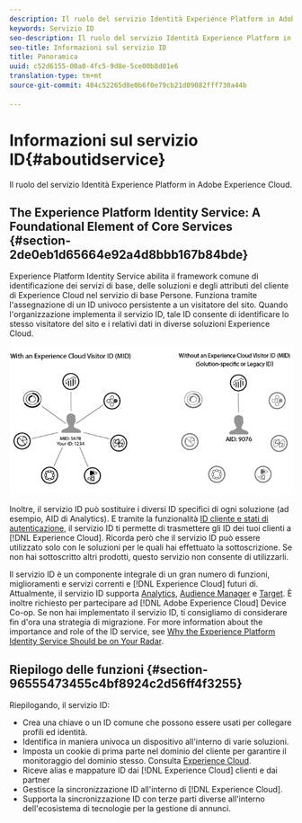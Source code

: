 ```yaml
---
description: Il ruolo del servizio Identità Experience Platform in Adobe Experience Cloud.
keywords: Servizio ID
seo-description: Il ruolo del servizio Identità Experience Platform in Adobe Experience Cloud.
seo-title: Informazioni sul servizio ID
title: Panoramica
uuid: c52d6155-00a0-4fc5-9d8e-5ce00b8d01e6
translation-type: tm+mt
source-git-commit: 484c52265d8e0b6f0e79cb21d09082fff730a44b

---
```



# Informazioni sul servizio ID{#aboutidservice}

Il ruolo del servizio Identità Experience Platform in Adobe Experience Cloud.

<!--
mcvid-functionality.xml
-->

## The Experience Platform Identity Service: A Foundational Element of Core Services {#section-2de0eb1d65664e92a4d8bbb167b84bde}

Experience Platform Identity Service abilita il framework comune di identificazione dei servizi di base, delle soluzioni e degli attributi del cliente di Experience Cloud nel servizio di base Persone. Funziona tramite l&#39;assegnazione di un ID univoco persistente a un visitatore del sito. Quando l&#39;organizzazione implementa il servizio ID, tale ID consente di identificare lo stesso visitatore del sito e i relativi dati in diverse soluzioni Experience Cloud.

![](assets/ecid.png)

Inoltre, il servizio ID può sostituire i diversi ID specifici di ogni soluzione (ad esempio, AID di Analytics). E tramite la funzionalità [ID cliente e stati di autenticazione](../reference/authenticated-state.md), il servizio ID ti permette di trasmettere gli ID dei tuoi clienti a [!DNL Experience Cloud]. Ricorda però che il servizio ID può essere utilizzato solo con le soluzioni per le quali hai effettuato la sottoscrizione. Se non hai sottoscritto altri prodotti, questo servizio non consente di utilizzarli.

Il servizio ID è un componente integrale di un gran numero di funzioni, miglioramenti e servizi correnti e [!DNL Experience Cloud] futuri di. Attualmente, il servizio ID supporta [Analytics](http://www.adobe.com/marketing-cloud/web-analytics.html), [Audience Manager](http://www.adobe.com/marketing-cloud/data-management-platform.html) e [Target](http://www.adobe.com/marketing-cloud/testing-targeting.html). È inoltre richiesto per partecipare ad [!DNL Adobe Experience Cloud] Device Co-op. Se non hai implementato il servizio ID, ti consigliamo di considerare fin d&#39;ora una strategia di migrazione. For more information about the importance and role of the ID service, see [Why the Experience Platform Identity Service Should be on Your Radar](http://blogs.adobe.com/digitalmarketing/analytics/why-new-adobe-marketing-cloud-id-service-should-be-on-your-radar/).

## Riepilogo delle funzioni {#section-96555473455c4bf8924c2d56ff4f3255}

Riepilogando, il servizio ID:

* Crea una chiave o un ID comune che possono essere usati per collegare profili ed identità.
* Identifica in maniera univoca un dispositivo all&#39;interno di varie soluzioni.
* Imposta un cookie di prima parte nel dominio del cliente per garantire il monitoraggio del dominio stesso. Consulta [Experience Cloud](../introduction/cookies.md).
* Riceve alias e mappature ID dai [!DNL Experience Cloud] clienti e dai partner
* Gestisce la sincronizzazione ID all&#39;interno di [!DNL Experience Cloud].
* Supporta la sincronizzazione ID con terze parti diverse all&#39;interno dell&#39;ecosistema di tecnologie per la gestione di annunci.
